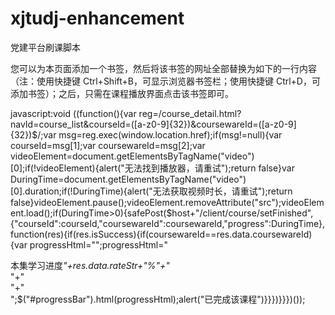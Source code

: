 # xjtudj-enhancement
党建平台刷课脚本




您可以为本页面添加一个书签，然后将该书签的网址全部替换为如下的一行内容（注：使用快捷键 Ctrl+Shift+B，可显示浏览器书签栏；使用快捷键 Ctrl+D，可添加书签）；之后，只需在课程播放界面点击该书签即可。

  javascript:void ((function(){var reg=/course_detail\.html\?navId=course_list\&courseId=([a-z0-9]{32})\&coursewareId=([a-z0-9]{32})$/;var msg=reg.exec(window.location.href);if(msg!=null){var courseId=msg[1];var coursewareId=msg[2];var videoElement=document.getElementsByTagName("video")[0];if(!videoElement){alert("无法找到播放器，请重试");return false}var DuringTime=document.getElementsByTagName("video")[0].duration;if(!DuringTime){alert("无法获取视频时长，请重试");return false}videoElement.pause();videoElement.removeAttribute("src");videoElement.load();if(DuringTime>0){safePost($host+"/client/course/setFinished",{"courseId":courseId,"coursewareId":coursewareId,"progress":DuringTime},function(res){if(res.isSuccess){if(coursewareId==res.data.coursewareId){var progressHtml="";progressHtml="<div class='progress-o'>本集学习进度<i>"+res.data.rateStr+"%"+"</i></div>"+"<div class='progress-t'>"+"<div class='progress-t-0' style='width: "+res.data.rateStr+"%;'></div></div>";$("#progressBar").html(progressHtml);alert("已完成该课程")}}})}}})());
